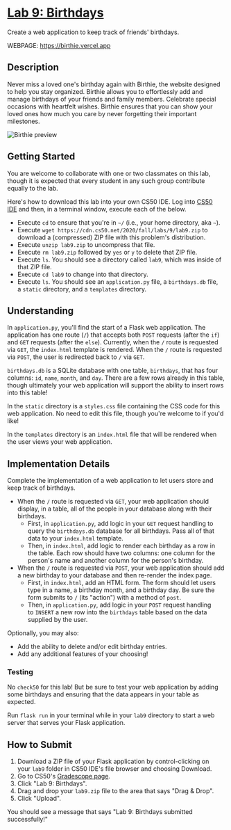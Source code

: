 # [Lab 9: Birthdays](https://cs50.harvard.edu/college/2020/fall/labs/9/#lab-9-birthdays)

Create a web application to keep track of friends' birthdays.

WEBPAGE: https://birthie.vercel.app

## Description

Never miss a loved one's birthday again with Birthie, the website designed to help you stay organized. Birthie allows you to effortlessly add and manage birthdays of your friends and family members. Celebrate special occasions with heartfelt wishes. Birthie ensures that you can show your loved ones how much you care by never forgetting their important milestones.

![Birthie preview](https://cs50.harvard.edu/college/2020/fall/labs/9/birthdays.png)

## Getting Started

You are welcome to collaborate with one or two classmates on this lab, though it is expected that every student in any such group contribute equally to the lab.

Here's how to download this lab into your own CS50 IDE. Log into [CS50 IDE](https://ide.cs50.io/) and then, in a terminal window, execute each of the below.

-   Execute `cd` to ensure that you're in `~/` (i.e., your home directory, aka `~`).
-   Execute `wget https://cdn.cs50.net/2020/fall/labs/9/lab9.zip` to download a (compressed) ZIP file with this problem's distribution.
-   Execute `unzip lab9.zip` to uncompress that file.
-   Execute `rm lab9.zip` followed by `yes` or `y` to delete that ZIP file.
-   Execute `ls`. You should see a directory called `lab9`, which was inside of that ZIP file.
-   Execute `cd lab9` to change into that directory.
-   Execute `ls`. You should see an `application.py` file, a `birthdays.db` file, a `static` directory, and a `templates` directory.

## Understanding

In `application.py`, you'll find the start of a Flask web application. The application has one route (`/`) that accepts both `POST` requests (after the `if`) and `GET` requests (after the `else`). Currently, when the `/` route is requested via `GET`, the `index.html` template is rendered. When the `/` route is requested via `POST`, the user is redirected back to `/` via `GET`.

`birthdays.db` is a SQLite database with one table, `birthdays`, that has four columns: `id`, `name`, `month`, and `day`. There are a few rows already in this table, though ultimately your web application will support the ability to insert rows into this table!

In the `static` directory is a `styles.css` file containing the CSS code for this web application. No need to edit this file, though you're welcome to if you'd like!

In the `templates` directory is an `index.html` file that will be rendered when the user views your web application.

## Implementation Details

Complete the implementation of a web application to let users store and keep track of birthdays.

-   When the `/` route is requested via `GET`, your web application should display, in a table, all of the people in your database along with their birthdays.
    -   First, in `application.py`, add logic in your `GET` request handling to query the `birthdays.db` database for all birthdays. Pass all of that data to your `index.html` template.
    -   Then, in `index.html`, add logic to render each birthday as a row in the table. Each row should have two columns: one column for the person's name and another column for the person's birthday.
-   When the `/` route is requested via `POST`, your web application should add a new birthday to your database and then re-render the index page.
    -   First, in `index.html`, add an HTML form. The form should let users type in a name, a birthday month, and a birthday day. Be sure the form submits to `/` (its "action") with a method of `post`.
    -   Then, in `application.py`, add logic in your `POST` request handling to `INSERT` a new row into the `birthdays` table based on the data supplied by the user.

Optionally, you may also:

-   Add the ability to delete and/or edit birthday entries.
-   Add any additional features of your choosing!

### Testing

No `check50` for this lab! But be sure to test your web application by adding some birthdays and ensuring that the data appears in your table as expected.

Run `flask run` in your terminal while in your `lab9` directory to start a web server that serves your Flask application.

## How to Submit

1.  Download a ZIP file of your Flask application by control-clicking on your `lab9` folder in CS50 IDE's file browser and choosing Download.
2.  Go to CS50's [Gradescope page](https://www.gradescope.com/courses/157004).
3.  Click "Lab 9: Birthdays".
4.  Drag and drop your `lab9.zip` file to the area that says "Drag & Drop".
5.  Click "Upload".

You should see a message that says "Lab 9: Birthdays submitted successfully!"
